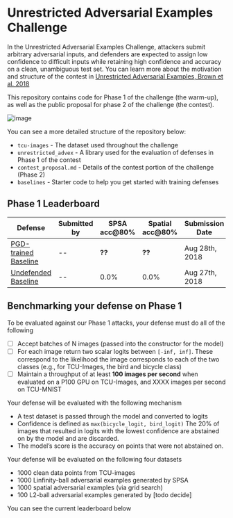 # Unrestricted Adversarial Examples Challenge

In the Unrestricted Adversarial Examples Challenge, attackers submit arbitrary adversarial inputs, and defenders are expected to assign low confidence to difficult inputs while retaining high confidence and accuracy on a clean, unambiguous test set. You can learn more about the motivation and structure of the contest in [Unrestricted Adversarial Examples, Brown et al. 2018](http://arxiv.org/)

This repository contains code for Phase 1 of the challenge (the warm-up), as well as the public proposal for phase 2 of the challenge (the contest). 

![image](https://user-images.githubusercontent.com/306655/44686261-80a8c200-aa02-11e8-9f13-c7e29deed8e4.png)

You can see a more detailed structure of the repository below:

* `tcu-images` - The dataset used throughout the challenge
* `unrestricted_advex` - A library used for the evaluation of defenses in Phase 1 of the contest
* `contest_proposal.md` - Details of the contest portion of the challenge (Phase 2)
* `baselines` - Starter code to help you get started with training defenses
  
## Phase 1 Leaderboard

| Defense               | Submitted by  | SPSA acc@80% | Spatial acc@80% | Submission Date |
| --------------------- | ------------- | ------------ |--------------- | --------------- |
| [PGD-trained Baseline](https://github.com/google/unrestricted-adversarial-examples/tree/master/unrestricted_advex/pytorch_resnet_baseline)  |  --           |    **??**    |     **??**     |  Aug 28th, 2018 |
| [Undefended Baseline](https://github.com/google/unrestricted-adversarial-examples/tree/master/unrestricted_advex/pytorch_resnet_baseline)   |  --           |    0.0%    |     0.0%     |  Aug 27th, 2018 |


## Benchmarking your defense on Phase 1

To be evaluated against our Phase 1 attacks, your defense must do all of the following

- [ ] Accept batches of N images (passed into the constructor for the model)
- [ ] For each image return two scalar logits between `[-inf, inf]`. These correspond to the likelihood the image corresponds to each of the two classes (e.g., for TCU-Images, the bird and bicycle class)
- [ ] Maintain a throughput of at least **100 images per second** when evaluated on a P100 GPU on TCU-Images, and XXXX images per second on TCU-MNIST

Your defense will be evaluated with the following mechanism
- A test dataset is passed through the model and converted to logits
- Confidence is defined as `max(bicycle_logit, bird_logit)` The 20% of images that resulted in logits with the lowest confidence are abstained on by the model and are discarded.
- The model’s score is the accuracy on points that were not abstained on.

Your defense will be evaluated on the following four datasets
- 1000 clean data points from TCU-images
- 1000 Linfinity-ball adversarial examples generated by SPSA
- 1000 spatial adversarial examples (via grid search)
- 100 L2-ball adversarial examples generated by [todo decide]

You can see the current leaderboard below

